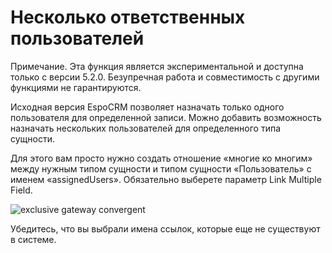 # Несколько ответственных пользователей
Примечание. Эта функция является экспериментальной и доступна только с версии 5.2.0. Безупречная работа и совместимость с другими функциями не гарантируются. 

Исходная версия EspoCRM позволяет назначать только одного пользователя для определенной записи. Можно добавить возможность назначать нескольких пользователей для определенного типа сущности.

Для этого вам просто нужно создать отношение «многие ко многим» между нужным типом сущности и типом сущности «Пользователь» с именем «assignedUsers». Обязательно выберете параметр Link Multiple Field.

![exclusive gateway convergent](https://raw.githubusercontent.com/espocrm/documentation/master/_static/images/administration/multiple-assigned-users/1.png)

Убедитесь, что вы выбрали имена ссылок, которые еще не существуют в системе.

